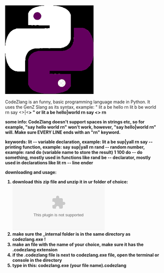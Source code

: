 ![**CodeZlang**](more/logo.png)

CodeZlang is an funny, basic programming language made in Python. It uses the GenZ Slang as its syntax, example:
"
lit a be hello rn
lit b be world rn
say <<a>>|<<b>>
"
or
lit a be hello|world rn
say <<a>> rn

**some info:**
CodeZlang doesn't support spaces in strings etc, so for example, "say hello world rn" won't work, however, "say hello|world rn" will.
Make sure EVERY LINE ends with an "rn" keyword.

**keywords:**
**lit** -- variable declaration, example: lit a be sup|yall rn
**say** -- printing function, example: say sup|yall rn
**rand** -- random number, example: rand do (variable name to store the result) 1 100
**do** -- do something, mostly used in functions like rand
**be** -- declarator, mostly used in declarations like lit
**rn** -- line ender

**downloading and usage:**
1. download this zip file and unzip it in ur folder of choice: ![Here](build/codezlang.zip)
2. make sure the _internal folder is in the same directory as codezlang.exe !
3. make an file with the name of your choice, make sure it has the .codezlang extension
4. if the .codezlang file is next to codezlang.exe file, open the terminal or console in the directory
5. type in this: codezlang.exe (your file name).codezlang
